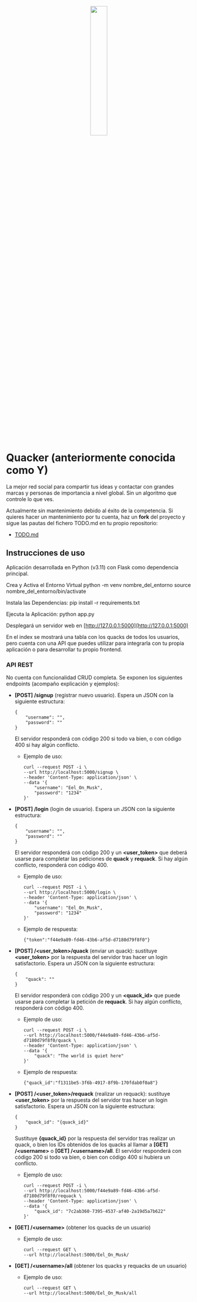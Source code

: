 <center><img src="./static/images/quacker.webp" width = 30%></img>
</center>

# Quacker (anteriormente conocida como Y)
La mejor red social para compartir tus ideas y contactar con grandes marcas y personas de importancia a nivel global. Sin un algoritmo que controle lo que ves.

Actualmente sin mantenimiento debido al éxito de la competencia. Si quieres hacer un mantenimiento por tu cuenta, haz un __fork__ del proyecto y sigue las pautas del fichero TODO.md en tu propio repositorio:
  - [TODO.md](TODO.md)

## Instrucciones de uso
Aplicación desarrollada en Python (v3.11) con Flask como dependencia principal.

Crea y Activa el Entorno Virtual
python -m venv nombre_del_entorno
source nombre_del_entorno/bin/activate

Instala las Dependencias:
pip install -r requirements.txt

Ejecuta la Aplicación:
    python app.py

Desplegará un servidor web en [http://127.0.0.1:5000](http://127.0.0.1:5000)

En el index se mostrará una tabla con los quacks de todos los usuarios, pero cuenta con una API que puedes utilizar para integrarla con tu propia aplicación o para desarrollar tu propio frontend.

### API REST
No cuenta con funcionalidad CRUD completa. Se exponen los siguientes endpoints (acompaño explicación y ejemplos):
  - __\[POST\] /signup__ (registrar nuevo usuario). Espera un JSON con la siguiente estructura:
  
        {
            "username": "",
            "password": ""
        }
    El servidor responderá con código 200 si todo va bien, o con código 400 si hay algún conflicto.

      - Ejemplo de uso:

            curl --request POST -i \
            --url http://localhost:5000/signup \
            --header 'Content-Type: application/json' \
            --data '{
                "username": "Eel_On_Musk",
                "password": "1234"
            }'
  - __\[POST\] /login__ (login de usuario). Espera un JSON con la siguiente estructura:
  
        {
            "username": "",
            "password": ""
        }
    El servidor responderá con código 200 y un __\<user_token\>__ que deberá usarse para completar las peticiones de __quack__ y __requack__. Si hay algún conflicto, responderá con código 400.
      - Ejemplo de uso:

            curl --request POST -i \
            --url http://localhost:5000/login \
            --header 'Content-Type: application/json' \
            --data '{
                "username": "Eel_On_Musk",
                "password": "1234"
            }'
      - Ejemplo de respuesta:

            {"token":"f44e9a89-fd46-43b6-af5d-d7180d79f8f0"}
  - __\[POST\] /\<user_token\>/quack__ (enviar un quack): sustituye __\<user_token\>__ por la respuesta del servidor tras hacer un login satisfactorio. Espera un JSON con la siguiente estructura:

        {
            "quack": ""
        }
    El servidor responderá con código 200 y un __\<quack_id\>__ que puede usarse para completar la petición de __requack__. Si hay algún conflicto, responderá con código 400.
      - Ejemplo de uso:

            curl --request POST -i \
            --url http://localhost:5000/f44e9a89-fd46-43b6-af5d-d7180d79f8f0/quack \
            --header 'Content-Type: application/json' \
            --data '{
                "quack": "The world is quiet here"
            }'
      - Ejemplo de respuesta:

            {"quack_id":"f1311be5-3f6b-4917-8f9b-170fdab0f0a8"}
  - __\[POST\] /\<user_token\>/requack__ (realizar un requack): sustituye __\<user_token\>__ por la respuesta del servidor tras hacer un login satisfactorio. Espera un JSON con la siguiente estructura:

        {
            "quack_id": "{quack_id}"
        }
    Sustituye __{quack_id}__ por la respuesta del servidor tras realizar un quack, o bien los IDs obtenidos de los quacks al llamar a  __\[GET\] /\<username\>__ o  __\[GET\] /\<username\>/all__. El servidor responderá con código 200 si todo va bien, o bien con código 400 si hubiera un conflicto.
      - Ejemplo de uso:

            curl --request POST -i \
            --url http://localhost:5000/f44e9a89-fd46-43b6-af5d-d7180d79f8f0/requack \
            --header 'Content-Type: application/json' \
            --data '{
                "quack_id": "7c2ab360-7395-4537-af40-2a19d5a7b622"
            }'
  - __\[GET\] /\<username\>__ (obtener los quacks de un usuario)
      - Ejemplo de uso:

            curl --request GET \
            --url http://localhost:5000/Eel_On_Musk/
  - __\[GET\] /\<username\>/all__ (obtener los quacks y requacks de un usuario)
      - Ejemplo de uso:

            curl --request GET \
            --url http://localhost:5000/Eel_On_Musk/all